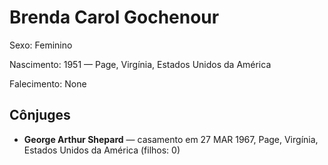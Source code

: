 # Brenda Carol Gochenour

Sexo: Feminino

Nascimento: 1951 — Page, Virgínia, Estados Unidos da América

Falecimento: None

## Cônjuges
- **George Arthur Shepard** — casamento em 27 MAR 1967, Page, Virgínia, Estados Unidos da América (filhos: 0)
